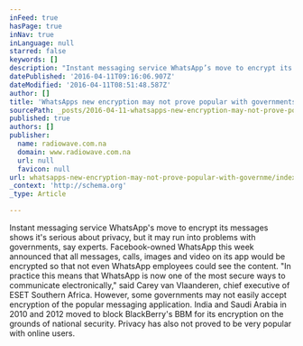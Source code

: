 ```yaml
---
inFeed: true
hasPage: true
inNav: true
inLanguage: null
starred: false
keywords: []
description: "Instant messaging service WhatsApp’s move to encrypt its messages shows it’s serious about privacy, but it may run into problems with governments, say experts.\_  Facebook-owned WhatsApp this week announced that all messages, calls, images and video on its app would be encrypted so that not even WhatsApp employees could see the content. “In practice this means that WhatsApp is now one of the most secure ways to communicate electronically,” said Carey van Vlaanderen, chief executive of ESET Southern Africa. However, some governments may not easily accept encryption of the popular messaging application. India and Saudi Arabia in 2010 and 2012 moved to block BlackBerry’s BBM for its encryption on the grounds of national security. Privacy has also not proved to be very popular with online users."
datePublished: '2016-04-11T09:16:06.907Z'
dateModified: '2016-04-11T08:51:48.587Z'
author: []
title: 'WhatsApps new encryption may not prove popular with governments '
sourcePath: _posts/2016-04-11-whatsapps-new-encryption-may-not-prove-popular-with-governme.md
published: true
authors: []
publisher:
  name: radiowave.com.na
  domain: www.radiowave.com.na
  url: null
  favicon: null
url: whatsapps-new-encryption-may-not-prove-popular-with-governme/index.html
_context: 'http://schema.org'
_type: Article

---
```

Instant messaging service WhatsApp's move to encrypt its messages shows it's serious about privacy, but it may run into problems with governments, say experts.  Facebook-owned WhatsApp this week announced that all messages, calls, images and video on its app would be encrypted so that not even WhatsApp employees could see the content. "In practice this means that WhatsApp is now one of the most secure ways to communicate electronically," said Carey van Vlaanderen, chief executive of ESET Southern Africa. However, some governments may not easily accept encryption of the popular messaging application. India and Saudi Arabia in 2010 and 2012 moved to block BlackBerry's BBM for its encryption on the grounds of national security. Privacy has also not proved to be very popular with online users.
